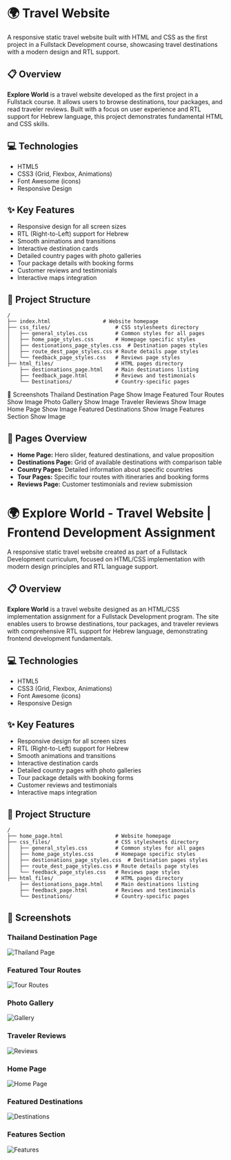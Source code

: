 # 🌍 Travel Website 
A responsive static travel website built with HTML and CSS as the first project in a Fullstack Development course, showcasing travel destinations with a modern design and RTL support.

## 📋 Overview

**Explore World** is a travel website developed as the first project in a Fullstack course. It allows users to browse destinations, tour packages, and read traveler reviews. Built with a focus on user experience and RTL support for Hebrew language, this project demonstrates fundamental HTML and CSS skills.

## 💻 Technologies

- HTML5
- CSS3 (Grid, Flexbox, Animations)
- Font Awesome (icons)
- Responsive Design

## ✨ Key Features

- Responsive design for all screen sizes
- RTL (Right-to-Left) support for Hebrew
- Smooth animations and transitions
- Interactive destination cards
- Detailed country pages with photo galleries
- Tour package details with booking forms
- Customer reviews and testimonials
- Interactive maps integration

## 📁 Project Structure

```
/
├── index.html                 # Website homepage
├── css_files/                     # CSS stylesheets directory
│   ├── general_styles.css         # Common styles for all pages
│   ├── home_page_styles.css       # Homepage specific styles
│   ├── destionations_page_styles.css  # Destination pages styles
│   ├── route_dest_page_styles.css # Route details page styles
│   └── feedback_page_styles.css   # Reviews page styles
├── html_files/                    # HTML pages directory
    ├── destionations_page.html    # Main destinations listing
    ├── feedback_page.html         # Reviews and testimonials
    └── Destinations/              # Country-specific pages
```

📸 Screenshots
Thailand Destination Page
Show Image
Featured Tour Routes
Show Image
Photo Gallery
Show Image
Traveler Reviews
Show Image
Home Page
Show Image
Featured Destinations
Show Image
Features Section
Show Image
## 📑 Pages Overview

- **Home Page:** Hero slider, featured destinations, and value proposition
- **Destinations Page:** Grid of available destinations with comparison table
- **Country Pages:** Detailed information about specific countries
- **Tour Pages:** Specific tour routes with itineraries and booking forms
- **Reviews Page:** Customer testimonials and review submission
# 🌍 Explore World - Travel Website | Frontend Development Assignment

A responsive static travel website created as part of a Fullstack Development curriculum, focused on HTML/CSS implementation with modern design principles and RTL language support.

## 📋 Overview

**Explore World** is a travel website designed as an HTML/CSS implementation assignment for a Fullstack Development program. The site enables users to browse destinations, tour packages, and traveler reviews with comprehensive RTL support for Hebrew language, demonstrating frontend development fundamentals.

## 💻 Technologies

- HTML5
- CSS3 (Grid, Flexbox, Animations)
- Font Awesome (icons)
- Responsive Design

## ✨ Key Features

- Responsive design for all screen sizes
- RTL (Right-to-Left) support for Hebrew
- Smooth animations and transitions
- Interactive destination cards
- Detailed country pages with photo galleries
- Tour package details with booking forms
- Customer reviews and testimonials
- Interactive maps integration

## 📁 Project Structure

```
/
├── home_page.html                 # Website homepage
├── css_files/                     # CSS stylesheets directory
│   ├── general_styles.css         # Common styles for all pages
│   ├── home_page_styles.css       # Homepage specific styles
│   ├── destionations_page_styles.css  # Destination pages styles
│   ├── route_dest_page_styles.css # Route details page styles
│   └── feedback_page_styles.css   # Reviews page styles
├── html_files/                    # HTML pages directory
    ├── destionations_page.html    # Main destinations listing
    ├── feedback_page.html         # Reviews and testimonials
    └── Destinations/              # Country-specific pages
```

## 📸 Screenshots

### Thailand Destination Page
![Thailand Page](screenshots/Image1.jpg)

### Featured Tour Routes
![Tour Routes](screenshots/Image2.jpg)

### Photo Gallery
![Gallery](screenshots/Image3.jpg)

### Traveler Reviews
![Reviews](screenshots/Image4.jpg)

### Home Page
![Home Page](screenshots/Image6.jpg)

### Featured Destinations
![Destinations](screenshots/Image7.jpg)

### Features Section
![Features](screenshots/Image8.jpg)


